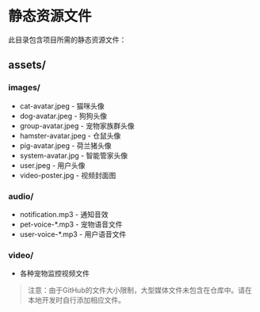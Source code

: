 # 静态资源文件

此目录包含项目所需的静态资源文件：

## assets/

### images/
- cat-avatar.jpeg - 猫咪头像
- dog-avatar.jpeg - 狗狗头像
- group-avatar.jpeg - 宠物家族群头像
- hamster-avatar.jpeg - 仓鼠头像
- pig-avatar.jpeg - 荷兰猪头像
- system-avatar.jpg - 智能管家头像
- user.jpeg - 用户头像
- video-poster.jpg - 视频封面图

### audio/
- notification.mp3 - 通知音效
- pet-voice-*.mp3 - 宠物语音文件
- user-voice-*.mp3 - 用户语音文件

### video/
- 各种宠物监控视频文件

> 注意：由于GitHub的文件大小限制，大型媒体文件未包含在仓库中。请在本地开发时自行添加相应文件。 